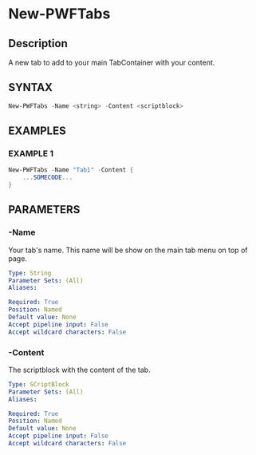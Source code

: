 # New-PWFTabs

## Description
A new tab to add to your main TabContainer with your content.

## SYNTAX
``` powershell
New-PWFTabs -Name <string> -Content <scriptblock>
```

## EXAMPLES

### EXAMPLE 1
```powershell
New-PWFTabs -Name "Tab1" -Content {
    ...SOMECODE...
}
```

## PARAMETERS
### -Name
Your tab's name. This name will be show on the main tab menu on top of page.
```yaml
Type: String
Parameter Sets: (All)
Aliases:

Required: True
Position: Named
Default value: None
Accept pipeline input: False
Accept wildcard characters: False
```
### -Content
The scriptblock with the content of the tab.
```yaml
Type: SCriptBlock
Parameter Sets: (All)
Aliases:

Required: True
Position: Named
Default value: None
Accept pipeline input: False
Accept wildcard characters: False
```